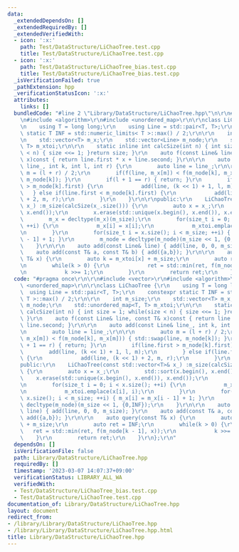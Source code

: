 ```yaml
---
data:
  _extendedDependsOn: []
  _extendedRequiredBy: []
  _extendedVerifiedWith:
  - icon: ':x:'
    path: Test/DataStructure/LiChaoTree.test.cpp
    title: Test/DataStructure/LiChaoTree.test.cpp
  - icon: ':x:'
    path: Test/DataStructure/LiChaoTree_bias.test.cpp
    title: Test/DataStructure/LiChaoTree_bias.test.cpp
  _isVerificationFailed: true
  _pathExtension: hpp
  _verificationStatusIcon: ':x:'
  attributes:
    links: []
  bundledCode: "#line 2 \"Library/DataStructure/LiChaoTree.hpp\"\n\r\n#include <vector>\r\
    \n#include <algorithm>\r\n#include <unordered_map>\r\n\r\nclass LiChaoTree {\r\
    \n    using T = long long;\r\n    using Line = std::pair<T, T>;\r\n    constexpr\
    \ static T INF = std::numeric_limits< T >::max() / 2;\r\n\r\n    int m_size;\r\
    \n    std::vector<T> m_x;\r\n    std::vector<Line> m_node;\r\n    std::unordered_map<T,\
    \ T> m_xtoi;\r\n\r\n    static inline int calcSize(int n) { int size = 1; while(size\
    \ < n) { size <<= 1; }return size; }\r\n    auto f(const Line& line, const T&\
    \ x)const { return line.first * x + line.second; }\r\n\r\n    auto add(const Line&\
    \ line_, int k, int l, int r) {\r\n        auto line = line_;\r\n\r\n        auto\
    \ m = (l + r) / 2;\r\n        if(f(line, m_x[m]) < f(m_node[k], m_x[m])) { std::swap(line,\
    \ m_node[k]); }\r\n        if(l + 1 == r) { return; }\r\n        if(line.first\
    \ > m_node[k].first) {\r\n            add(line, (k << 1) + 1, l, m);\r\n     \
    \   } else if(line.first < m_node[k].first) {\r\n            add(line, (k << 1)\
    \ + 2, m, r);\r\n        }\r\n    }\r\n\r\npublic:\r\n    LiChaoTree(const std::vector<T>&\
    \ x_) :m_size(calcSize(x_.size())) {\r\n        auto x = x_;\r\n        std::sort(x.begin(),\
    \ x.end());\r\n        x.erase(std::unique(x.begin(), x.end()), x.end());\r\n\
    \        m_x = decltype(m_x)(m_size);\r\n        for(size_t i = 0; i < x.size();\
    \ ++i) {\r\n            m_x[i] = x[i];\r\n            m_xtoi.emplace(x[i], i);\r\
    \n        }\r\n        for(size_t i = x.size(); i < m_size; ++i) { m_x[i] = m_x[i\
    \ - 1] + 1; }\r\n        m_node = decltype(m_node)(m_size << 1, {0,INF});\r\n\
    \    }\r\n\r\n    auto add(const Line& line) { add(line, 0, 0, m_size); }\r\n\
    \    auto add(const T& a, const T& b) { add({a,b}); }\r\n\r\n    auto query(const\
    \ T& x) {\r\n        auto k = m_xtoi[x] + m_size;\r\n        auto ret = INF;\r\
    \n        while(k > 0) {\r\n            ret = std::min(ret, f(m_node[k - 1], x));\r\
    \n            k >>= 1;\r\n        }\r\n        return ret;\r\n    }\r\n};\r\n"
  code: "#pragma once\r\n\r\n#include <vector>\r\n#include <algorithm>\r\n#include\
    \ <unordered_map>\r\n\r\nclass LiChaoTree {\r\n    using T = long long;\r\n  \
    \  using Line = std::pair<T, T>;\r\n    constexpr static T INF = std::numeric_limits<\
    \ T >::max() / 2;\r\n\r\n    int m_size;\r\n    std::vector<T> m_x;\r\n    std::vector<Line>\
    \ m_node;\r\n    std::unordered_map<T, T> m_xtoi;\r\n\r\n    static inline int\
    \ calcSize(int n) { int size = 1; while(size < n) { size <<= 1; }return size;\
    \ }\r\n    auto f(const Line& line, const T& x)const { return line.first * x +\
    \ line.second; }\r\n\r\n    auto add(const Line& line_, int k, int l, int r) {\r\
    \n        auto line = line_;\r\n\r\n        auto m = (l + r) / 2;\r\n        if(f(line,\
    \ m_x[m]) < f(m_node[k], m_x[m])) { std::swap(line, m_node[k]); }\r\n        if(l\
    \ + 1 == r) { return; }\r\n        if(line.first > m_node[k].first) {\r\n    \
    \        add(line, (k << 1) + 1, l, m);\r\n        } else if(line.first < m_node[k].first)\
    \ {\r\n            add(line, (k << 1) + 2, m, r);\r\n        }\r\n    }\r\n\r\n\
    public:\r\n    LiChaoTree(const std::vector<T>& x_) :m_size(calcSize(x_.size()))\
    \ {\r\n        auto x = x_;\r\n        std::sort(x.begin(), x.end());\r\n    \
    \    x.erase(std::unique(x.begin(), x.end()), x.end());\r\n        m_x = decltype(m_x)(m_size);\r\
    \n        for(size_t i = 0; i < x.size(); ++i) {\r\n            m_x[i] = x[i];\r\
    \n            m_xtoi.emplace(x[i], i);\r\n        }\r\n        for(size_t i =\
    \ x.size(); i < m_size; ++i) { m_x[i] = m_x[i - 1] + 1; }\r\n        m_node =\
    \ decltype(m_node)(m_size << 1, {0,INF});\r\n    }\r\n\r\n    auto add(const Line&\
    \ line) { add(line, 0, 0, m_size); }\r\n    auto add(const T& a, const T& b) {\
    \ add({a,b}); }\r\n\r\n    auto query(const T& x) {\r\n        auto k = m_xtoi[x]\
    \ + m_size;\r\n        auto ret = INF;\r\n        while(k > 0) {\r\n         \
    \   ret = std::min(ret, f(m_node[k - 1], x));\r\n            k >>= 1;\r\n    \
    \    }\r\n        return ret;\r\n    }\r\n};\r\n"
  dependsOn: []
  isVerificationFile: false
  path: Library/DataStructure/LiChaoTree.hpp
  requiredBy: []
  timestamp: '2023-03-07 14:07:37+09:00'
  verificationStatus: LIBRARY_ALL_WA
  verifiedWith:
  - Test/DataStructure/LiChaoTree_bias.test.cpp
  - Test/DataStructure/LiChaoTree.test.cpp
documentation_of: Library/DataStructure/LiChaoTree.hpp
layout: document
redirect_from:
- /library/Library/DataStructure/LiChaoTree.hpp
- /library/Library/DataStructure/LiChaoTree.hpp.html
title: Library/DataStructure/LiChaoTree.hpp
---
```

